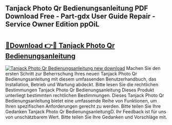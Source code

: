 ## Tanjack Photo Qr Bedienungsanleitung PDF Download Free - Part-gdx User Guide Repair - Service Owner Edition ppOiL

# <h2><a href="http://df249s.blite.top/?on=Tanjack+Photo+Qr+Bedienungsanleitung">🔗Download 👉🔴 Tanjack Photo Qr Bedienungsanleitung</a></h2>

[![Tanjack Photo Qr Bedienungsanleitung new download](https://i.imgur.com/lujVjoI.png)](http://df249s.blite.top/?on=Tanjack+Photo+Qr+Bedienungsanleitung)
Machen Sie den ersten Schritt zur Beherrschung Ihres neuen Tanjack Photo Qr Bedienungsanleitung mit diesem umfassenden Benutzerhandbuch, das Installation, Betrieb und Wartung abdeckt. Bitte lesen Sie die rechtlichen Bestimmungen Tanjack Photo Qr Bedienungsanleitung Dieses Produkt unterliegt bestimmten rechtlichen Bestimmungen. Dieses Tanjack Photo Qr Bedienungsanleitung bietet eine umfassende Reihe von Funktionen, um Ihren spezifischen Anforderungen gerecht zu werden. Bitte teilen Sie Ihre Gedanken Tanjack Photo Qr BedienungsanleitungD. Ihr Feedback ist für uns von unschätzbarem Wert. Bitte teilen Sie Ihre Gedanken und Vorschläge mit.
